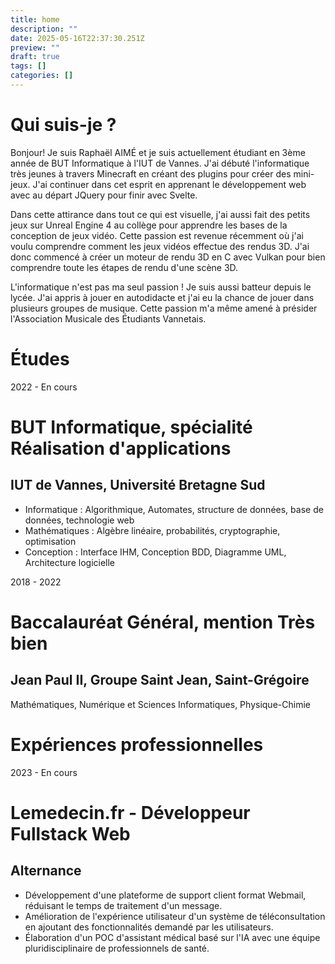 ```yaml
---
title: home
description: ""
date: 2025-05-16T22:37:30.251Z
preview: ""
draft: true
tags: []
categories: []
---
```


<script lang="ts">
    import { Timeline, TimelineItem, TimelineDate, TimelineContent, TimelineSeparator } from '$components/common/timeline';
</script>


# Qui suis-je ?
Bonjour! Je suis Raphaël AIMÉ et je suis actuellement étudiant en 3ème année de BUT Informatique à l'IUT de Vannes. J'ai débuté l'informatique très jeunes à travers Minecraft en créant des plugins pour créer des mini-jeux. J'ai continuer dans cet esprit en apprenant le développement web avec au départ JQuery pour finir avec Svelte.

Dans cette attirance dans tout ce qui est visuelle, j'ai aussi fait des petits jeux sur Unreal Engine 4 au collège pour apprendre les bases de la conception de jeux vidéo. Cette passion est revenue récemment où j'ai voulu comprendre comment les jeux vidéos effectue des rendus 3D. J'ai donc commencé à créer un moteur de rendu 3D en C avec Vulkan pour bien comprendre toute les étapes de rendu d'une scène 3D.

L'informatique n'est pas ma seul passion ! Je suis aussi batteur depuis le lycée. J'ai appris à jouer en autodidacte et j'ai eu la chance de jouer dans plusieurs groupes de musique. Cette passion m'a même amené à présider l'Association Musicale des Étudiants Vannetais.

# Études
<Timeline>

<TimelineItem>
<TimelineDate>2022 - En cours</TimelineDate>
<TimelineSeparator />
<TimelineContent>

# BUT Informatique, spécialité Réalisation d'applications
## IUT de Vannes, Université Bretagne Sud
- Informatique : Algorithmique, Automates, structure de données, base de données, technologie web
- Mathématiques : Algèbre linéaire, probabilités, cryptographie, optimisation
- Conception : Interface IHM, Conception BDD, Diagramme UML, Architecture logicielle

</TimelineContent>
</TimelineItem>

<TimelineItem>
<TimelineDate>2018 - 2022</TimelineDate>
<TimelineSeparator />
<TimelineContent>

# Baccalauréat Général, mention Très bien
## Jean Paul II, Groupe Saint Jean, Saint-Grégoire
Mathématiques, Numérique et Sciences Informatiques, Physique-Chimie

</TimelineContent>
</TimelineItem>

</Timeline>

# Expériences professionnelles
<Timeline>

<TimelineItem>
<TimelineDate>2023 - En cours</TimelineDate>
<TimelineSeparator />
<TimelineContent>

# Lemedecin.fr - Développeur Fullstack Web
## Alternance
- Développement d'une plateforme de support client format Webmail, réduisant le temps de traitement d'un message.
- Amélioration de l'expérience utilisateur d'un système de téléconsultation en ajoutant des fonctionnalités demandé par les utilisateurs.
- Élaboration d'un POC d'assistant médical basé sur l'IA avec une équipe pluridisciplinaire de professionnels de santé.

</TimelineContent>
</TimelineItem>

</Timeline>